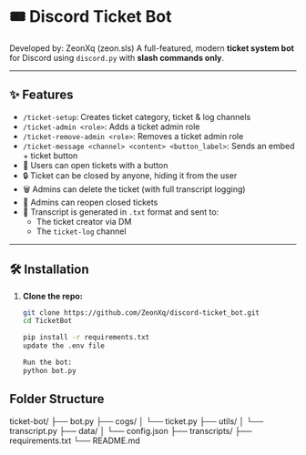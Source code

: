 # 🎟️ Discord Ticket Bot

Developed by: ZeonXq (zeon.sls)
A full-featured, modern **ticket system bot** for Discord using `discord.py` with **slash commands only**.

---

## ✨ Features

- `/ticket-setup`: Creates ticket category, ticket & log channels
- `/ticket-admin <role>`: Adds a ticket admin role
- `/ticket-remove-admin <role>`: Removes a ticket admin role
- `/ticket-message <channel> <content> <button_label>`: Sends an embed + ticket button
- 🎫 Users can open tickets with a button
- 🔒 Ticket can be closed by anyone, hiding it from the user
- 🗑️ Admins can delete the ticket (with full transcript logging)
- 🔁 Admins can reopen closed tickets
- 📁 Transcript is generated in `.txt` format and sent to:
  - The ticket creator via DM
  - The `ticket-log` channel

---

## 🛠️ Installation

1. **Clone the repo:**
   ```bash
   git clone https://github.com/ZeonXq/discord-ticket_bot.git
   cd TicketBot

   pip install -r requirements.txt
   update the .env file

   Run the bot:
   python bot.py

## Folder Structure
ticket-bot/
├── bot.py
├── cogs/
│   └── ticket.py
├── utils/
│   └── transcript.py
├── data/
│   └── config.json
├── transcripts/
├── requirements.txt
└── README.md